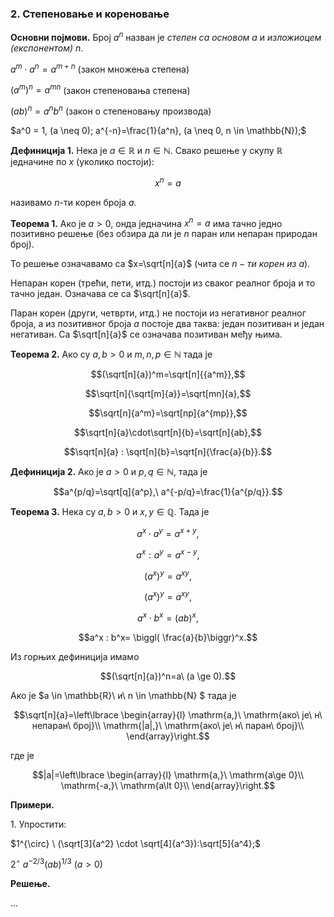 ### 2. **Степеновање и кореновање**

**Основни појмови.** Број $a^n$ назван је *степен са основом* $a$ и *изложиоцем (експонентом)* $n$.

$a^m \cdot a^n = a^{m+n}$ (закон множења степена)

${(a^m)} ^n = a^{mn}$ (закон степеновања степена)

${(ab)}^n = a^n b^n$ (закон о степеновању производа)

$a^0 = 1, (a \neq 0); a^{-n}=\frac{1}{a^n}, (a \neq 0, n \in \mathbb{N});$

**Дефиниција 1.** Нека је $a \in \mathbb{R}$ и $n \in \mathbb{N}.$ Свако решење у скупу $\mathbb{R}$ једначине по $x$ (уколико постоји):

$$x^n = a$$

називамо $n$-ти корен броја $a$.

**Теорема 1.** Ако је $а \gt 0$, онда једначина $x^n=a$ има тачно једно позитивно решење (без обзира да ли је $n$ паран или непаран природан број).

То решење означавамо са $x=\sqrt[n]{a}$ (чита се $n-ти\ корен\ из\ a$).

Непаран корен (трећи, пети, итд.) постоји из сваког реалног броја и то тачно један. Означава се са $\sqrt[n]{a}$.

Паран корен (други, четврти, итд.) не постоји из негативног реалног броја, а из позитивног броја $а$ постоје два таква: један позитиван и један негативан. Са $\sqrt[n]{a}$ се означава позитиван међу њима.

**Теорема 2.** Ако су $a,b\gt 0$ и $m,n,p \in \mathbb{N}$ тада је

$$(\sqrt[n]{a})^m=\sqrt[n]{{a^m}},$$

$$\sqrt[n]{\sqrt[m]{a}}=\sqrt[mn]{a},$$

$$\sqrt[n]{a^m}=\sqrt[np]{a^{mp}},$$

$$\sqrt[n]{a}\cdot\sqrt[n]{b}=\sqrt[n]{ab},$$

$$\sqrt[n]{a} : \sqrt[n]{b}=\sqrt[n]{\frac{a}{b}}.$$

**Дефиниција 2.** Ако је $a\gt 0$ и $p,q \in \mathbb{N}$, тада је

$$а^{p/q}=\sqrt[q]{a^p},\ а^{-p/q}=\frac{1}{a^{p/q}}.$$

**Теорема 3.** Нека су $a,b \gt 0$ и $x,y \in \mathbb{Q}$. Тада је

$$a^x \cdot a^y=a^{x+y},$$

$$a^x : a^y=a^{x-y},$$

$$(a^x)^y=a^{xy},$$

$$(a^x)^y=a^{xy},$$

$$a^x \cdot b^x=(ab)^x,$$

$$a^x : b^x= \biggl( \frac{a}{b}\biggr)^x.$$

Из горњих дефиниција имамо

$$(\sqrt[n]{a})^n=a\ (a \ge 0).$$

Ако је $а \in \mathbb{R}\ и\ n \in \mathbb{N} $ тада је

$$\sqrt[n]{a}=\left\lbrace \begin{array}{l}
\mathrm{a,}\ \mathrm{ако\ је\ н\ непаран\ број}\\
\mathrm{|a|,}\ \mathrm{ако\ је\ н\ паран\ број}\\
\end{array}\right.$$

где је

$$|a|=\left\lbrace \begin{array}{l}
\mathrm{a,}\ \mathrm{a\ge 0}\\
\mathrm{-a,}\ \mathrm{a\lt 0}\\
\end{array}\right.$$

**Примери.**

$1.$ Упростити:

$1^{\circ} \ (\sqrt[3]{a^2} \cdot \sqrt[4]{a^3}):\sqrt[5]{a^4};$

$2^{\circ} \ a^{-2/3} (ab)^{1/3} \ (a>0)$

**Решење.**

...
